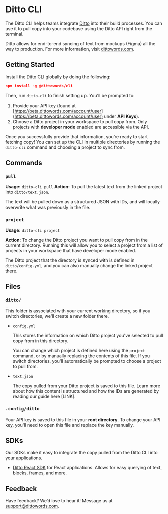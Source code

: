 # Ditto CLI

The Ditto CLI helps teams integrate [Ditto](https://dittowords.com/) into their build processes. You can use it to pull copy  into your codebase using the Ditto API right from the terminal.

Ditto allows for end-to-end syncing of text from mockups (Figma) all the way to production. For more information, visit [dittowords.com](http://dittowords.com).

## Getting Started

Install the Ditto CLI globally by doing the following:

```json
npm install -g @dittowords/cli
```

Then, run `ditto-cli` to finish setting up. You’ll be prompted to:

1. Provide your API key (found at [https://beta.dittowords.com/account/user](https://beta.dittowords.com/account/user) under **API Keys**).
2. Choose a Ditto project in your workspace to pull copy from. Only projects with **developer mode** enabled are accessible via the API.

Once you successfully provide that information, you’re ready to start fetching copy! You can set up the CLI in multiple directories by running the `ditto-cli` command and choosing a project to sync from.

## Commands

### `pull`

**Usage:** `ditto-cli pull`
**Action:** To pull the latest text from the linked project into `ditto/text.json`.

The text will be pulled down as a structured JSON with IDs, and will locally overwrite what was previously in the file.

### `project`

**Usage:** `ditto-cli project`

**Action:** To change the Ditto project you want to pull copy from in the current directory. Running this will allow you to select a project from a list of projects in your workspace that have developer mode enabled.

The Ditto project that the directory is synced with is defined in  `ditto/config.yml`, and you can also manually change the linked project there.

## Files

### `ditto/`

This folder is associated with your current working directory, so if you switch directories, we'll create a new folder there.

- `config.yml`

    This stores the information on which Ditto project you've selected to pull copy from in this directory.

    You can change which project is defined here using the `project` command, or by manually replacing the contents of this file. If you switch directories, you'll automatically be prompted to choose a project to pull from.

- `text.json`

    The copy pulled from your Ditto project is saved to this file. Learn more about how this content is structured and how the IDs are generated by reading our guide here [LINK].

### `.config/ditto`

Your API key is saved to this file in your **root directory**. To change your API key, you'll need to open this file and replace the key manually.

## SDKs

Our SDKs make it easy to integrate the copy pulled from the Ditto CLI into your applications.

- [Ditto React SDK](https://www.npmjs.com/package/ditto-react) for React applications. Allows for easy querying of text, blocks, frames, and more.

## Feedback

Have feedback? We’d love to hear it! Message us at [support@dittowords.com](mailto:support@dittowords.com).
